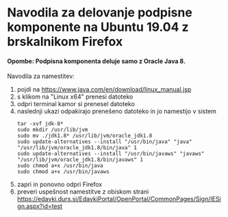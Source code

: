 # Navodila za delovanje podpisne komponente na Ubuntu 19.04 z brskalnikom Firefox
#### Opombe: Podpisna komponenta deluje samo z Oracle Java 8.

Navodila za namestitev:
1. pojdi na https://www.java.com/en/download/linux_manual.jsp
2. s klikom na "Linux x64" prenesi datoteko
3. odpri terminal kamor si prenesel datoteko 
4. naslednji ukazi odpakirajo prenešeno datoteko in jo namestijo v sistem
    ```
    tar -xvf jdk-8*
    sudo mkdir /usr/lib/jvm
    sudo mv ./jdk1.8* /usr/lib/jvm/oracle_jdk1.8
    sudo update-alternatives --install "/usr/bin/java" "java" "/usr/lib/jvm/oracle_jdk1.8/bin/java" 1
    sudo update-alternatives --install "/usr/bin/javaws" "javaws" "/usr/lib/jvm/oracle_jdk1.8/bin/javaws" 1
    sudo chmod a+x /usr/bin/java
    sudo chmod a+x /usr/bin/javaws
    ```
5. zapri in ponovno odpri Firefox
6. preveri uspešnost namestitve z obiskom strani https://edavki.durs.si/EdavkiPortal/OpenPortal/CommonPages/Sign/IESign.aspx?id=test
